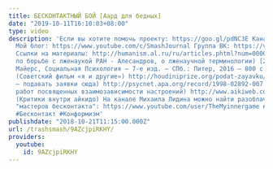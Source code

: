 ```yaml
---
title: БЕСКОНТАКТНЫЙ БОЙ [Аард для бедных]
date: "2019-10-11T16:10:03+08:00"
type: video
description: 'Если вы хотите помочь проекту: https://goo.gl/pdNC3E Канал: https://www.youtube.com/user/TrashRecord
  Мой блог: https://www.youtube.com/c/SmashJournal Группа ВК: https://vk.com/trashsmash
  Ссылки на материалы: http://humanism.al.ru/ru/articles.phtml?num=000094 (Член Комиссии
  по борьбе с лженаукой РАН - Алесандров, о лженаучной терминологии) [249-251] Дэвид
  Майерс, Социальная Психология – 7-е изд. – СПб.: Питер, 2016 – 800 с.: ил. https://youtu.be/_LYe58b-3HM
  (Советский фильм «я и другие») http://houdiniprize.org/podat-zayavku/ (Премия Гудини
  – подавать заявки сюда) http://psycnet.apa.org/record/1998-02892-007 (Одна из первых
  работ посвященных взаимозависимости настроений) http://www.aikiweb.com/training/ledyard3.html
  (Критики внутри айкидо) На канале Михаила Лидина можно найти разоблачение различных
  "мастеров бесконтакта": https://www.youtube.com/user/TheMyinnergame #TrashSmash
  #Бесконтакт #Конформизм'
publishdate: "2018-10-21T11:15:00.000Z"
url: /trashsmash/9AZcjpiRKHY/
providers:
  youtube:
    id: 9AZcjpiRKHY
---
```

